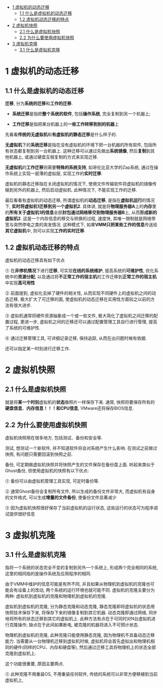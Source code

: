 
<!-- @import "[TOC]" {cmd="toc" depthFrom=1 depthTo=6 orderedList=false} -->

<!-- code_chunk_output -->

* [1 虚拟机的动态迁移](#1-虚拟机的动态迁移)
	* [1.1 什么是虚拟机的动态迁移](#11-什么是虚拟机的动态迁移)
	* [1.2 虚拟机动态迁移的特点](#12-虚拟机动态迁移的特点)
* [2 虚拟机快照](#2-虚拟机快照)
	* [2.1 什么是虚拟机快照](#21-什么是虚拟机快照)
	* [2.2 为什么要使用虚拟机快照](#22-为什么要使用虚拟机快照)
* [3 虚拟机克隆](#3-虚拟机克隆)
	* [3.1 什么是虚拟机克隆](#31-什么是虚拟机克隆)

<!-- /code_chunk_output -->

# 1 虚拟机的动态迁移

## 1.1 什么是虚拟机的动态迁移

**迁移**, 分为**系统的迁移**和**工作的迁移**. 

- **系统迁移**是指把**整个系统的软件**, 包括**操作系统**, 完全复制到另一个机器上;

- **工作迁移**是指把某台机器上的**一些工作转移到别的机器**上

先看看**传统的无虚拟机**和**有虚拟机的静态迁移**是什么样子的. 

**无虚拟机**下的**系统迁移**是指在没有虚拟机的环境下把一台机器的所有软件, 包括所有状态都复制到另一台机器上. 这种迁移可以通过先做出**系统镜像**, 然后**复制**到其他机器上, 或通过硬盘互相复制的方式来实现迁移.

**无虚拟机**的**工作迁移**则需要**特殊的系统支持**, 如哥伦比亚大学的Zap系统, 通过在操作系统上实现一层薄的虚拟层, 实现工作的**实时迁移**. 

虚拟机的静态迁移指在关闭虚拟机的情况下, 使用文件传输软件将虚拟机的镜像传输到另外的机器上, 然后启动虚拟机. 此种情况下, 不能实现工作的迁移.

最后看看有虚拟机的动态迁移, 所谓虚拟机的**动态迁移**, 是指在**虚拟机运行**的情况下, **实时将虚拟机1迁移到另一个虚拟机2**. 具体讲, 就是将**物理服务器A**上的**内存**里的**所有关于虚拟机1的信息**全部**封包通过网络移交到物理服务器B**上, 从而**形成新的虚拟机2**. 这是一个内存信息的移交与转换的过程, 速度快, 其唯一限制就是网络带宽与突然停电之类的突发情况. 这种模式下, 如果**VMM只把某些工作的信息**传送给**其它虚拟机**中, 则可以实现**工作的实时迁移**.

## 1.2 虚拟机动态迁移的特点

虚拟机的动态迁移具有如下优点

⓵ 在**非停机情况**下进行**迁移**, 可实现**在线的系统维护**, 提高系统的**可维护性**, 优化系统中的**资源分配**, 以及通过将**不正常工作的宿主机**的工作迁移到**正常工作的宿主机**中实现**高可用性**

⓶ 前面提到, 虚拟化去掉了硬件的相关性, 从而实现不同硬件上的虚拟机之间的动态迁移, 极大扩大了可迁移的面, 使虚拟机的动态迁移在实用性方面较之以前的方法有很大进步.

⓷ 虚拟机通常将硬件资源抽象成一个或一些文件, 极大简化了虚拟机之间迁移的配置过程, 更进一步, 虚拟机之间的迁移还可以通过配置管理工具自行进行管理, 提高了系统的可维护性.

⓸ 通过迁移管理工具, 可详细记录迁移, 保持追踪, 从而在出问题时候有依据.

还可以指定某一时刻进行迁移工作.

# 2 虚拟机快照

## 2.1 什么是虚拟机快照

就是将**某一个时刻**虚拟机的**状态**像照片一样保存下来. 通常, 快照将要保存所有的**硬盘信息**、**内存信息！！！**和**CPU信息**, VMware还将保存BIOS信息.

## 2.2 为什么要使用虚拟机快照

虚拟机快照用在很多地方, 包括测试、备份和安全等. 

测试, 想测试一个新软件, 并不知道软件将会对系统产生什么影响. 在测试之前做过快照, 有问题只需要回滚到快照之前.

备份, 可定期做虚拟机快照并将快照产生的文件保存在备份盘上面. 听起来类似于Ghost备份, 但使用虚拟机的快照有以下优点:

⓵ 备份可以由虚拟机管理工具实现, 可定时备份等.

⓶ 通常Ghost备份会复制所有文件, 所以生成的备份文件非常大, 而虚拟机有自身的文件格式, 可以生成**增量的文件备份**, 使备份文件显著减少

⓷ 因为虚拟机快照很好保存了当前虚拟机的运行状态, 这些运行的状态可为程序调试提供很好信息

# 3 虚拟机克隆

## 3.1 什么是虚拟机克隆

指将一个系统的状态完全不变的复制到另外一个系统上, 形成两个完全相同的系统, 这里的相同指的是操作系统及应用程序的相同. 

由于VMM中维护的信息可能是有所不同, 并且如果从物理机到虚拟机的克隆也可能会有设备上的改动, 两个系统的运行环境也就可能不同. 虚拟机的克隆主要分为两种: 虚拟机到虚拟机的克隆和物理机到虚拟机的克隆.

虚拟机到虚拟机的克隆, 分为静态克隆和动态克隆, 静态克隆即将虚拟机的状态用快照技术保存下来, 将保存下来的镜像复制到其它机器. 动态克隆即通过网络, 同步地将所有的状态迁移到其它的虚拟机上. 此种方法有点在于可同时对N台虚拟机进行克隆操作; 缺点在于此间如果断电, 被克隆的机器将进入不可预计状态.

物理机到虚拟机的克隆, 此种克隆只能使用静态克隆, 因为物理机不具备动态迁移能力. 当需要从一台物理机迁移到虚拟机时候, 虚拟机将会首先虚拟出和物理机相同的硬件(同样的CPU、内存和硬盘等), 然后通过迁移工具将物理机上的状态全部克隆到虚拟机上. 

这个功能很重要, 原因主要两点.

⓵ 此种克隆不用重装OS, 不用重装任何软件, 传统的系统可以非常方便移植到当前虚拟机上, 